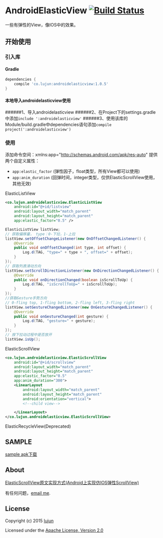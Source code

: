 # AndroidElasticView [![Build Status](https://travis-ci.org/whilu/AndroidElasticView.svg)](https://travis-ci.org/whilu/AndroidElasticView)
一些有弹性的View，像IOS中的效果。

## 开始使用
### 引入库
#### Gradle
```groovy
dependencies {
    compile 'co.lujun:androidelasticview:1.0.5'
}
```

#### 本地导入androidelasticview使用
######1、导入androidelasticview
######2、在Project下的settings.gradle中添加`include ':androidelasticview'`
######3、使用该库的Module/build.gradle中dependencies语句添加`compile project(':androidelasticview')`

### 使用
添加命令空间：xmlns:app="http://schemas.android.com/apk/res-auto"
提供两个自定义属性：
* `app:elastic_factor` (弹性因子，float类型，所有View都可以使用)
* `app:anim_duration` (回弹时间，integer类型，仅供ElasticScrollView使用，其他无效)

ElasticListView
```xml
<co.lujun.androidelasticview.ElasticListView
    android:id="@+id/listview"
    android:layout_width="match_parent"
    android:layout_height="match_parent"
    app:elastic_factor="0.5" />
```
```java
ElasticListView listView;
// 获取偏移量， type：0-下拉，1-上拉
listView.setOffsetChangeListener(new OnOffsetChangedListener() {
    @Override
    public void onOffsetChanged(int type, int offset) {
        Log.d(TAG, "type=" + type + ", offset=" + offset);
    }
});
// 获取列表滑动方向
listView.setScrollDirectionListener(new OnDirectionChangedListener() {
    @Override
    public void onDirectionChanged(boolean isScrollToUp) {
        Log.d(TAG, "isScrollToUp=" + isScrollToUp);
    }
});
//获取Gesture手势方向
// 0-fling top, 1-fling bottom, 2-fling left, 3-fling right
listView.setGestureChangedListener(new OnGestureChangedListener() {
    @Override
    public void onGestureChanged(int gesture) {
        Log.d(TAG, "gesture=" + gesture);
    }
});
// 按下拉动过程中是否放开
listView.isUp();
```
ElasticScrollView
```xml
<co.lujun.androidelasticview.ElasticScrollView
    android:id="@+id/scrollview"
    android:layout_width="match_parent"
    android:layout_height="match_parent"
    app:elastic_factor="0.5"
    app:anim_duration="300">
    <LinearLayout
        android:layout_width="match_parent"
        android:layout_height="match_parent"
        android:orientation="vertical">
        <!--child view-->

    </LinearLayout>
</co.lujun.androidelasticview.ElasticScrollView>
```
ElasticRecycleView(Deprecated)

## SAMPLE
[sample apk下载](/sample/sample-release.apk)

## About
[ElasticScrollView原文实现方式(Android上实现仿IOS弹性ScrollView)](http://www.2cto.com/kf/201402/279066.html)

有任何问题，[email me](mailto:lujunat1993@gmail.com).

## License
Copyright (c) 2015 [lujun](http://lujun.co)

Licensed under the [Apache License, Version 2.0](http://www.apache.org/licenses/LICENSE-2.0.html)